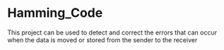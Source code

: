 # Hamming_Code
This project can be used to detect and correct the errors that can occur when the data is moved or stored from the sender to the receiver
